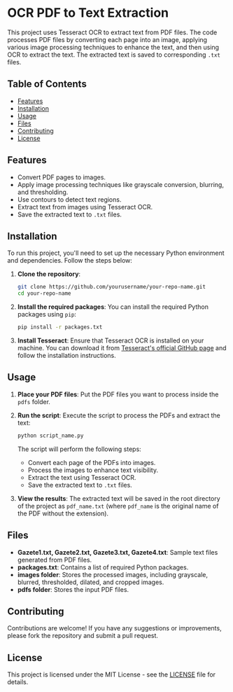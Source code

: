# OCR PDF to Text Extraction

This project uses Tesseract OCR to extract text from PDF files. The code processes PDF files by converting each page into an image, applying various image processing techniques to enhance the text, and then using OCR to extract the text. The extracted text is saved to corresponding `.txt` files.

## Table of Contents
- [Features](#features)
- [Installation](#installation)
- [Usage](#usage)
- [Files](#files)
- [Contributing](#contributing)
- [License](#license)

## Features
- Convert PDF pages to images.
- Apply image processing techniques like grayscale conversion, blurring, and thresholding.
- Use contours to detect text regions.
- Extract text from images using Tesseract OCR.
- Save the extracted text to `.txt` files.

## Installation

To run this project, you'll need to set up the necessary Python environment and dependencies. Follow the steps below:

1. **Clone the repository**:
    ```bash
    git clone https://github.com/yourusername/your-repo-name.git
    cd your-repo-name
    ```

2. **Install the required packages**:
    You can install the required Python packages using `pip`:

    ```bash
    pip install -r packages.txt
    ```

3. **Install Tesseract**:
   Ensure that Tesseract OCR is installed on your machine. You can download it from [Tesseract's official GitHub page](https://github.com/tesseract-ocr/tesseract) and follow the installation instructions.

## Usage

1. **Place your PDF files**:
   Put the PDF files you want to process inside the `pdfs` folder.

2. **Run the script**:
   Execute the script to process the PDFs and extract the text:

   ```bash
   python script_name.py
   ```

   The script will perform the following steps:
   - Convert each page of the PDFs into images.
   - Process the images to enhance text visibility.
   - Extract the text using Tesseract OCR.
   - Save the extracted text to `.txt` files.

3. **View the results**:
   The extracted text will be saved in the root directory of the project as `pdf_name.txt` (where `pdf_name` is the original name of the PDF without the extension).

## Files

- **Gazete1.txt, Gazete2.txt, Gazete3.txt, Gazete4.txt**: Sample text files generated from PDF files.
- **packages.txt**: Contains a list of required Python packages.
- **images folder**: Stores the processed images, including grayscale, blurred, thresholded, dilated, and cropped images.
- **pdfs folder**: Stores the input PDF files.

## Contributing

Contributions are welcome! If you have any suggestions or improvements, please fork the repository and submit a pull request.

## License

This project is licensed under the MIT License - see the [LICENSE](LICENSE) file for details.
